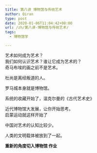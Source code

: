 ```yaml
---
title: 第八讲 博物馆与传统艺术
author: Qiran
type: post
date: 2020-01-06T11:04:42+00:00
url: /zh/第八讲-博物馆与传统艺术/
tags:
  - 博物馆学

---
```

艺术如何成为艺术？  
我们如何认识艺术？谁让它成为艺术的？  
奇马布埃的画之前不是艺术。

杜尚是离经叛道的人。

罗马城本身就是博物馆。

系统的收藏开始了，温克尔曼的《古代艺术史》

近代博物馆大发展，让你开始思考。  
启蒙运动就这样开始了

中国对艺术的认知比较少。

人类的文明载体被放到了一起。

**重新的角度切入博物馆 作业**